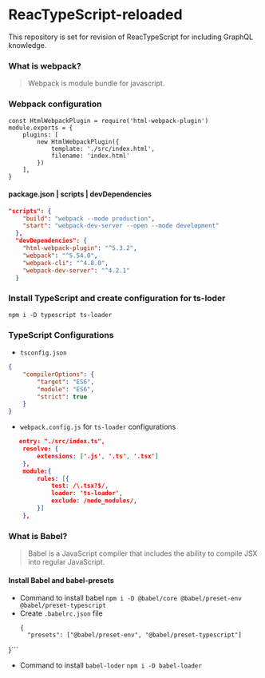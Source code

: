 # ReacTypeScript-reloaded
This repository is set for revision of ReacTypeScript for including GraphQL knowledge.

### What is webpack?
> Webpack is module bundle for javascript.
### Webpack configuration
```node
const HtmlWebpackPlugin = require('html-webpack-plugin')
module.exports = {
    plugins: [
        new HtmlWebpackPlugin({
            template: './src/index.html',
            filename: 'index.html'
        })
    ],
}
```
#### package.json | scripts | devDependencies
```json
"scripts": {
    "build": "webpack --mode production",
    "start": "webpack-dev-server --open --mode development"
  },
  "devDependencies": {
    "html-webpack-plugin": "^5.3.2",
    "webpack": "^5.54.0",
    "webpack-cli": "^4.8.0",
    "webpack-dev-server": "^4.2.1"
  }
```

### Install TypeScript and create configuration for ts-loder
`npm i -D typescript ts-loader`

### TypeScript Configurations

- `tsconfig.json`
```json
{
    "compilerOptions": {
        "target": "ES6",
        "module": "ES6",
        "strict": true
    }
}
```
- `webpack.config.js` for `ts-loader` configurations

```json
   entry: "./src/index.ts",
    resolve: {
        extensions: ['.js', '.ts', '.tsx']
    },
    module:{
        rules: [{
            test: /\.tsx?$/,
            loader: 'ts-loader',
            exclude: /node_modules/,
        }]
    },
```
### What is Babel?
> Babel is a JavaScript compiler that includes the ability to compile JSX into regular JavaScript.
#### Install Babel and babel-presets
- Command to install babel `npm i -D @babel/core @babel/preset-env @babel/preset-typescript`
- Create `.babelrc.json` file
  ```
  {
    "presets": ["@babel/preset-env", "@babel/preset-typescript"]
 }```
- Command to install `babel-loder` `npm i -D babel-loader`



